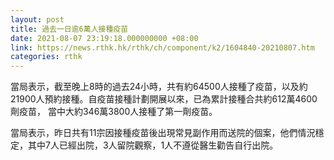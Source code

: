 ```yaml
---
layout: post
title: 過去一日逾6萬人接種疫苗
date: 2021-08-07 23:19:18.000000000 +08:00
link: https://news.rthk.hk/rthk/ch/component/k2/1604840-20210807.htm
categories: rthk
---
```


當局表示，截至晚上8時的過去24小時，共有約64500人接種了疫苗，以及約21900人預約接種。自疫苗接種計劃開展以來，已為累計接種合共約612萬4600劑疫苗， 當中大約346萬3800人接種了第一劑疫苗。

當局表示，昨日共有11宗因接種疫苗後出現常見副作用而送院的個案，他們情況穩定，其中7人已經出院，3人留院觀察，1人不遵從醫生勸告自行出院。
